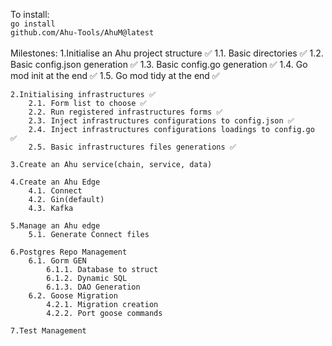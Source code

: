 To install:<br>
<code>go install github.com/Ahu-Tools/AhuM@latest</code>
<br><br>
Milestones:
    1.Initialise an Ahu project structure ✅
        1.1. Basic directories ✅
        1.2. Basic config.json generation ✅
        1.3. Basic config.go generation ✅
        1.4. Go mod init at the end ✅
        1.5. Go mod tidy at the end ✅

    2.Initialising infrastructures ✅
        2.1. Form list to choose ✅
        2.2. Run registered infrastructures forms ✅
        2.3. Inject infrastructures configurations to config.json ✅
        2.4. Inject infrastructures configurations loadings to config.go ✅
        2.5. Basic infrastructures files generations ✅

    3.Create an Ahu service(chain, service, data)

    4.Create an Ahu Edge
        4.1. Connect
        4.2. Gin(default)
        4.3. Kafka

    5.Manage an Ahu edge
        5.1. Generate Connect files

    6.Postgres Repo Management
        6.1. Gorm GEN
            6.1.1. Database to struct
            6.1.2. Dynamic SQL
            6.1.3. DAO Generation
        6.2. Goose Migration
            4.2.1. Migration creation
            4.2.2. Port goose commands

    7.Test Management
